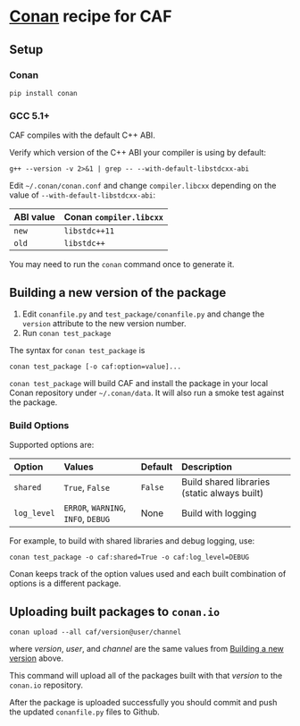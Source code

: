 # [Conan](http://conan.io) recipe for CAF

## Setup

### Conan
```
pip install conan
```

### GCC 5.1+

CAF compiles with the default C++ ABI.

Verify which version of the C++ ABI your compiler is using by default:

```
g++ --version -v 2>&1 | grep -- --with-default-libstdcxx-abi
```

Edit `~/.conan/conan.conf` and change `compiler.libcxx` depending on the
value of `--with-default-libstdcxx-abi`:

| ABI value | Conan `compiler.libcxx` |
|:----------|:------------------------|
| `new`     | `libstdc++11`           |
| `old`     | `libstdc++`             |

You may need to run the `conan` command once to generate it.

## Building a new version of the package

1. Edit `conanfile.py` and `test_package/conanfile.py` and change the
   `version` attribute to the new version number.
2. Run `conan test_package`  
 
The syntax for `conan test_package` is  
```
conan test_package [-o caf:option=value]...
```

`conan test_package` will build CAF and install the package in your local 
Conan repository under `~/.conan/data`.  It will also run a smoke test 
against the package.

### Build Options

Supported options are:
 
|Option     |Values                             |Default  |Description             | 
|:----------|:----------------------------------|:--------|:-----------------------|
|`shared`   |`True`, `False`                    | `False` | Build shared libraries (static always built) |
|`log_level`|`ERROR`, `WARNING`, `INFO`, `DEBUG`| None    | Build with logging     |

For example, to build with shared libraries and debug logging, use:
```
conan test_package -o caf:shared=True -o caf:log_level=DEBUG
```

Conan keeps track of the option values used and each built combination of
options is a different package.

## Uploading built packages to `conan.io`
```
conan upload --all caf/version@user/channel
```
where _version_, _user_, and _channel_ are the same values from 
[Building a new version](#building-a-new-version-of-the-package) above.

This command will upload all of the packages built with that _version_ 
to the `conan.io` repository.

After the package is uploaded successfully you should commit and push 
the updated `conanfile.py` files to Github.
